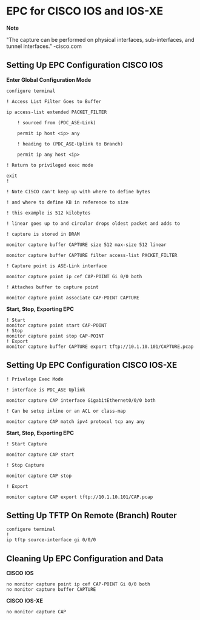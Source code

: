 # EPC for CISCO IOS and IOS-XE

**Note**

"The capture can be performed on physical interfaces, sub-interfaces, and tunnel interfaces."
-cisco.com


## Setting Up EPC Configuration CISCO IOS


**Enter Global Configuration Mode**
```
configure terminal

! Access List Filter Goes to Buffer

ip access-list extended PACKET_FILTER

	! sourced from (PDC_ASE-Link)
  
	permit ip host <ip> any
  
	! heading to (PDC_ASE-Uplink to Branch)
  
	permit ip any host <ip>
  
! Return to privileged exec mode

exit
!

! Note CISCO can't keep up with where to define bytes 

! and where to define KB in reference to size 

! this example is 512 kilobytes 

! linear goes up to and circular drops oldest packet and adds to

! capture is stored in DRAM

monitor capture buffer CAPTURE size 512 max-size 512 linear

monitor capture buffer CAPTURE filter access-list PACKET_FILTER

! Capture point is ASE-Link interface

monitor capture point ip cef CAP-POINT Gi 0/0 both

! Attaches buffer to capture point

monitor capture point associate CAP-POINT CAPTURE
```

**Start, Stop, Exporting EPC**
```
! Start
monitor capture point start CAP-POINT
! Stop
monitor capture point stop CAP-POINT
! Export
monitor capture buffer CAPTURE export tftp://10.1.10.101/CAPTURE.pcap
```

## Setting Up EPC Configuration CISCO IOS-XE

```
! Privelege Exec Mode 

! interface is PDC_ASE Uplink
  
monitor capture CAP interface GigabitEthernet0/0/0 both
  
! Can be setup inline or an ACL or class-map
  
monitor capture CAP match ipv4 protocol tcp any any
```
**Start, Stop, Exporting EPC**
```
! Start Capture
  
monitor capture CAP start

! Stop Capture
  
monitor capture CAP stop

! Export
  
monitor capture CAP export tftp://10.1.10.101/CAP.pcap
```

## Setting Up TFTP On Remote (Branch) Router
 ```
 configure terminal
 !
 ip tftp source-interface gi 0/0/0
 ```
## Cleaning Up EPC Configuration and Data


**CISCO IOS**
```
no monitor capture point ip cef CAP-POINT Gi 0/0 both
no monitor capture buffer CAPTURE
```
**CISCO IOS-XE**
```
no monitor capture CAP
```
